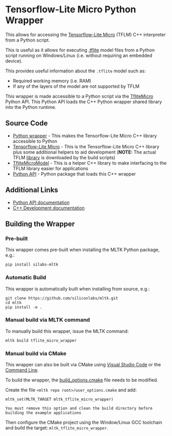 # Tensorflow-Lite Micro Python Wrapper

This allows for accessing the [Tensorflow-Lite Micro](https://github.com/tensorflow/tflite-micro) (TFLM) C++ interpreter from a Python script.

This is useful as it allows for executing [.tflite](https://www.tensorflow.org/lite/convert) model files from a Python script running on Windows/Linux (i.e. without requiring an embedded device).

This provides useful information about the `.tflite` model such as:   
- Required working memory (i.e. RAM)
- If any of the layers of the model are not supported by TFLM

This wrapper is made accessible to a Python script via the [TfliteMicro](mltk.core.tflite_micro.TfliteMicro) Python API.
This Python API loads the C++ Python wrapper shared library into the Python runtime.


## Source Code

- [Python wrapper](../../cpp/tflite_micro_wrapper) - This makes the Tensorflow-Lite Micro C++ library accessible to Python
- [Tensorflow-Lite Micro](../../cpp/shared/tflite_micro) - This is the Tensorflow-Lite Micro C++ library plus some additional helpers to aid development (__NOTE:__ The actual TFLM [library](https://github.com/tensorflow/tflite-micro) is downloaded by the build scripts)
- [TfliteMicroModel](../../cpp/shared/tflite_micro_model) - This is a helper C++ library to make interfacing to the TFLM library easier for applications
- [Python API](../../mltk/core/tflite_micro) - Python package that loads this C++ wrapper


## Additional Links

- [Python API documentation](mltk.core.tflite_micro.TfliteMicro)
- [C++ Development documentation](../../../../docs/cpp_development/index.md)



## Building the Wrapper

### Pre-built

This wrapper comes pre-built when installing the MLTK Python package, e.g.:

```shell 
pip install silabs-mltk
```


### Automatic Build

This wrapper is automatically built when installing from source, e.g.:

```shell
git clone https://github.com/siliconlabs/mltk.git
cd mltk
pip install -e .
```

### Manual build via MLTK command

To manually build this wrapper, issue the MLTK command:

```shell
mltk build tflite_micro_wrapper
```


### Manual build via CMake

This wrapper can also be built via CMake using [Visual Studio Code](../../../../docs/cpp_development/vscode.md) or the [Command Line](../../../../docs/cpp_development/command_line.md).

To build the wrapper, the [build_options.cmake](../../../../docs/cpp_development/build_options.md) file needs to be modified.

Create the file `<mltk repo root>/user_options.cmake` and add:

```
mltk_set(MLTK_TARGET mltk_tflite_micro_wrapper)
```

```{note}
You must remove this option and clean the build directory before building the example applications
```

Then configure the CMake project using the Window/Linux GCC toolchain and build the target: `mltk_tflite_micro_wrapper`.

